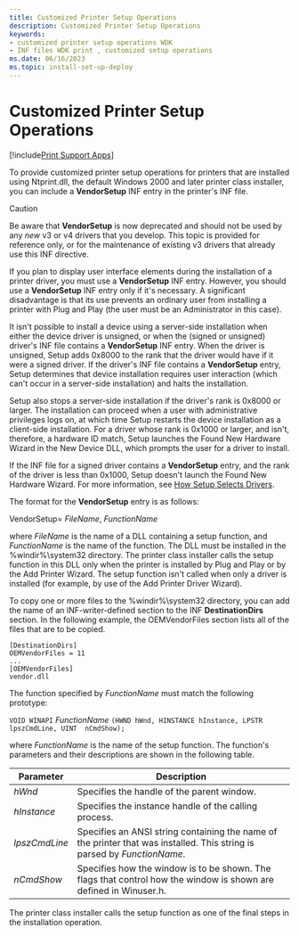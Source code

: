```yaml
---
title: Customized Printer Setup Operations
description: Customized Printer Setup Operations
keywords:
- customized printer setup operations WDK
- INF files WDK print , customized setup operations
ms.date: 06/16/2023
ms.topic: install-set-up-deploy
---
```


# Customized Printer Setup Operations

[!include[Print Support Apps](../includes/print-support-apps.md)]

To provide customized printer setup operations for printers that are installed using Ntprint.dll, the default Windows 2000 and later printer class installer, you can include a **VendorSetup** INF entry in the printer's INF file.

> [!CAUTION]
> Be aware that **VendorSetup** is now deprecated and should not be used by any *new* v3 or v4 drivers that you develop. This topic is provided for reference only, or for the maintenance of existing v3 drivers that already use this INF directive.

 If you plan to display user interface elements during the installation of a printer driver, you must use a **VendorSetup** INF entry. However, you should use a **VendorSetup** INF entry only if it's necessary. A significant disadvantage is that its use prevents an ordinary user from installing a printer with Plug and Play (the user must be an Administrator in this case).

It isn't possible to install a device using a server-side installation when either the device driver is unsigned, or when the (signed or unsigned) driver's INF file contains a **VendorSetup** INF entry. When the driver is unsigned, Setup adds 0x8000 to the rank that the driver would have if it were a signed driver. If the driver's INF file contains a **VendorSetup** entry, Setup determines that device installation requires user interaction (which can't occur in a server-side installation) and halts the installation.

Setup also stops a server-side installation if the driver's rank is 0x8000 or larger. The installation can proceed when a user with administrative privileges logs on, at which time Setup restarts the device installation as a client-side installation. For a driver whose rank is 0x1000 or larger, and isn't, therefore, a hardware ID match, Setup launches the Found New Hardware Wizard in the New Device DLL, which prompts the user for a driver to install.

If the INF file for a signed driver contains a **VendorSetup** entry, and the rank of the driver is less than 0x1000, Setup doesn't launch the Found New Hardware Wizard. For more information, see [How Setup Selects Drivers](../install/how-windows-selects-a-driver-for-a-device.md).

The format for the **VendorSetup** entry is as follows:

VendorSetup= *FileName*, *FunctionName*

where *FileName* is the name of a DLL containing a setup function, and *FunctionName* is the name of the function. The DLL must be installed in the %windir%\\system32 directory. The printer class installer calls the setup function in this DLL only when the printer is installed by Plug and Play or by the Add Printer Wizard. The setup function isn't called when only a driver is installed (for example, by use of the Add Printer Driver Wizard).

To copy one or more files to the %windir%\\system32 directory, you can add the name of an INF-writer-defined section to the INF **DestinationDirs** section. In the following example, the OEMVendorFiles section lists all of the files that are to be copied.

```inf
[DestinationDirs]
OEMVendorFiles = 11
...
[OEMVendorFiles]
vendor.dll
```

The function specified by *FunctionName* must match the following prototype:

`VOID WINAPI` *FunctionName* `(HWND hWnd, HINSTANCE hInstance, LPSTR lpszCmdLine, UINT  nCmdShow);`

where *FunctionName* is the name of the setup function. The function's parameters and their descriptions are shown in the following table.

| Parameter | Description |
|--|--|
| *hWnd* | Specifies the handle of the parent window. |
| *hInstance* | Specifies the instance handle of the calling process. |
| *lpszCmdLine* | Specifies an ANSI string containing the name of the printer that was installed. This string is parsed by *FunctionName*. |
| *nCmdShow* | Specifies how the window is to be shown. The flags that control how the window is shown are defined in Winuser.h. |

The printer class installer calls the setup function as one of the final steps in the installation operation.
